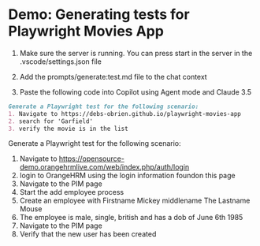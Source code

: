 # Demo: Generating tests for Playwright Movies App

1. Make sure the server is running. You can press start in the server in the .vscode/settings.json file

2. Add the prompts/generate:test.md file to the chat context

3. Paste the following code into Copilot using Agent mode and Claude 3.5
```md
Generate a Playwright test for the following scenario:
1. Navigate to https://debs-obrien.github.io/playwright-movies-app
2. search for 'Garfield'
3. verify the movie is in the list
```
Generate a Playwright test for the following scenario:
1. Navigate to https://opensource-demo.orangehrmlive.com/web/index.php/auth/login
2. login to OrangeHRM using the login information foundon this page
3. Navigate to the PIM page
4. Start the add employee process
5. Create an employee with Firstname Mickey middlename The Lastname Mouse
6. The employee is male, single, british and has a dob of June 6th 1985
7. Navigate to the PIM page
8. Verify that the new user has been created





